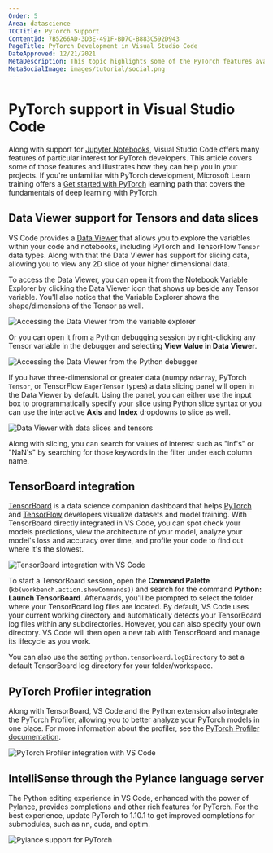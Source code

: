 ```yaml
---
Order: 5
Area: datascience
TOCTitle: PyTorch Support
ContentId: 7B5266AD-3D3E-491F-BD7C-B883C592D943
PageTitle: PyTorch Development in Visual Studio Code
DateApproved: 12/21/2021
MetaDescription: This topic highlights some of the PyTorch features available within Visual Studio Code.
MetaSocialImage: images/tutorial/social.png
---
```

# PyTorch support in Visual Studio Code

Along with support for [Jupyter Notebooks](/docs/datascience/jupyter-notebooks.md), Visual Studio Code offers many features of particular interest for PyTorch developers. This article covers some of those features and illustrates how they can help you in your projects. If you're unfamiliar with PyTorch development, Microsoft Learn training offers a [Get started with PyTorch](https://learn.microsoft.com/training/paths/pytorch-fundamentals) learning path that covers the fundamentals of deep learning with PyTorch.

## Data Viewer support for Tensors and data slices

VS Code provides a [Data Viewer](/docs/datascience/jupyter-notebooks.md#variable-explorer-and-data-viewer) that allows you to explore the variables within your code and notebooks, including PyTorch and TensorFlow `Tensor` data types. Along with that the Data Viewer has support for slicing data, allowing you to view any 2D slice of your higher dimensional data.

To access the Data Viewer, you can open it from the Notebook Variable Explorer by clicking the Data Viewer icon that shows up beside any Tensor variable. You'll also notice that the Variable Explorer shows the shape/dimensions of the Tensor as well.

![Accessing the Data Viewer from the variable explorer](images/pytorch-support/variable-explorer-data-viewer.png)

Or you can open it from a Python debugging session by right-clicking any Tensor variable in the debugger and selecting **View Value in Data Viewer**.

![Accessing the Data Viewer from the Python debugger](images/pytorch-support/debugger-data-viewer.png)

If you have three-dimensional or greater data (numpy `ndarray`, PyTorch `Tensor`, or TensorFlow `EagerTensor` types) a data slicing panel will open in the Data Viewer by default. Using the panel, you can either use the input box to programmatically specify your slice using Python slice syntax or you can use the interactive **Axis** and **Index** dropdowns to slice as well.

![Data Viewer with data slices and tensors](images/pytorch-support/data-slicing.png)

Along with slicing, you can search for values of interest such as "inf's" or "NaN's" by searching for those keywords in the filter under each column name.

## TensorBoard integration

[TensorBoard](https://www.tensorflow.org/tensorboard) is a data science companion dashboard that helps [PyTorch](https://pytorch.org/) and [TensorFlow](https://www.tensorflow.org/) developers visualize datasets and model training. With TensorBoard directly integrated in VS Code, you can spot check your models predictions, view the architecture of your model, analyze your model's loss and accuracy over time, and profile your code to find out where it's the slowest.

![TensorBoard integration with VS Code](images/pytorch-support/tensorboard-integration.png)

To start a TensorBoard session, open the **Command Palette** (`kb(workbench.action.showCommands)`) and search for the command **Python: Launch TensorBoard**. Afterwards, you'll be prompted to select the folder where your TensorBoard log files are located. By default, VS Code uses your current working directory and automatically detects your TensorBoard log files within any subdirectories. However, you can also specify your own directory. VS Code will then open a new tab with TensorBoard and manage its lifecycle as you work.

You can also use the setting `python.tensorboard.logDirectory` to set a default TensorBoard log directory for your folder/workspace.

## PyTorch Profiler integration

Along with TensorBoard, VS Code and the Python extension also integrate the PyTorch Profiler, allowing you to better analyze your PyTorch models in one place. For more information about the profiler, see the [PyTorch Profiler documentation](https://pytorch.org/blog/introducing-pytorch-profiler-the-new-and-improved-performance-tool/).

![PyTorch Profiler integration with VS Code](images/pytorch-support/pytorch-profiler.png)

## IntelliSense through the Pylance language server

The Python editing experience in VS Code, enhanced with the power of Pylance, provides completions and other rich features for PyTorch. For the best experience, update PyTorch to 1.10.1 to get improved completions for submodules, such as nn, cuda, and optim.

![Pylance support for PyTorch](images/pytorch-support/pytorch-pylance.gif)
